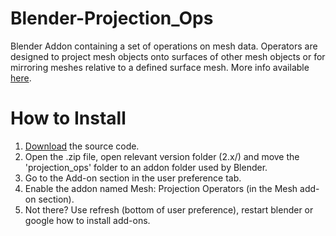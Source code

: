 # Blender-Projection_Ops
Blender Addon containing a set of operations on mesh data. Operators are designed to project mesh objects onto surfaces of other 
mesh objects or for mirroring meshes relative to a defined surface mesh. More info available [here](https://blenderartists.org/t/addon-projection-ops/674923).


# How to Install
1. [Download](https://github.com/MattiasFredriksson/Blender-Projection_Ops/archive/master.zip) the source code.
2. Open the .zip file, open relevant version folder (2.x/) and move the 'projection_ops' folder to an addon folder used by Blender.
3. Go to the Add-on section in the user preference tab.
4. Enable the addon named Mesh: Projection Operators (in the Mesh add-on section).
5. Not there? Use refresh (bottom of user preference), restart blender or google how to install add-ons.
